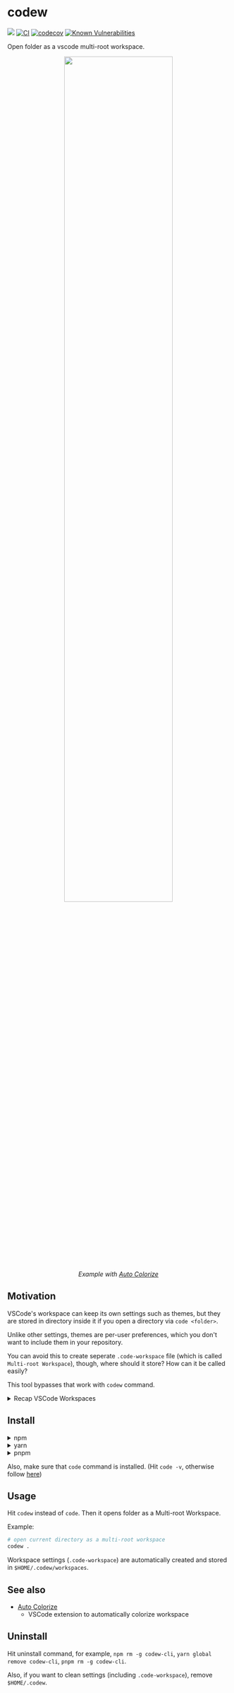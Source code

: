 # codew

<a href="https://www.npmjs.com/package/codew-cli"><img src="https://img.shields.io/npm/v/codew-cli"></a>
[![CI](https://github.com/bisquit/codew-cli/actions/workflows/ci.yml/badge.svg)](https://github.com/bisquit/codew-cli/actions/workflows/ci.yml)
[![codecov](https://codecov.io/gh/bisquit/codew-cli/branch/main/graph/badge.svg?token=MVivyKBgGR)](https://codecov.io/gh/bisquit/codew-cli)
[![Known Vulnerabilities](https://snyk.io/test/github/bisquit/codew-cli/badge.svg)](https://snyk.io/test/github/bisquit/codew-cli)

Open folder as a vscode multi-root workspace.

<div align="center">
  <img src="./assets/demo2.gif" width="70%" />
  <p><i>Example with <a href="https://marketplace.visualstudio.com/items?itemName=bisquit.vscode-auto-colorize">Auto Colorize</a></i></p>
</div>

## Motivation

VSCode's workspace can keep its own settings such as themes, but they are stored in directory inside it if you open a directory via `code <folder>`.

Unlike other settings, themes are per-user preferences, which you don't want to include them in your repository.

You can avoid this to create seperate `.code-workspace` file (which is called `Multi-root Workspace`), though, where should it store? How can it be called easily?

This tool bypasses that work with `codew` command.

<details>
<summary>Recap VSCode Workspaces</summary>

VSCode opens folder as **Single-folder workspaces** if you opened with `code <folder>`. Against that, if you opened with `.code-workspace`, VSCode treats it as **Multi-root Workspace**.

One difference between them is **Where the settings are stored**. The former is stored within folder itself, and the latter is stored in standalone `.code-workspace` file.

See https://code.visualstudio.com/docs/editor/workspaces#_singlefolder-workspaces more details.

</details>

## Install

<details>
<summary>npm</summary>

<br>

```sh
npm i -g codew-cli
```

</details>

<details>
<summary>yarn</summary>

<br>

```sh
yarn global add codew-cli
```

</details>

<details>
<summary>pnpm</summary>

<br>

```sh
pnpm add -g codew-cli
```

</details>

Also, make sure that `code` command is installed. (Hit `code -v`, otherwise follow [here](https://code.visualstudio.com/docs/setup/mac#_launching-from-the-command-line))

## Usage

Hit `codew` instead of `code`. Then it opens folder as a Multi-root Workspace.

Example:

```sh
# open current directory as a multi-root workspace
codew .
```

Workspace settings (`.code-workspace`) are automatically created and stored in `$HOME/.codew/workspaces`.

## See also

- [Auto Colorize](https://marketplace.visualstudio.com/items?itemName=bisquit.vscode-auto-colorize)
  - VSCode extension to automatically colorize workspace

## Uninstall

Hit uninstall command, for example, `npm rm -g codew-cli`, `yarn global remove codew-cli`, `pnpm rm -g codew-cli`.

Also, if you want to clean settings (including `.code-workspace`), remove `$HOME/.codew`.
